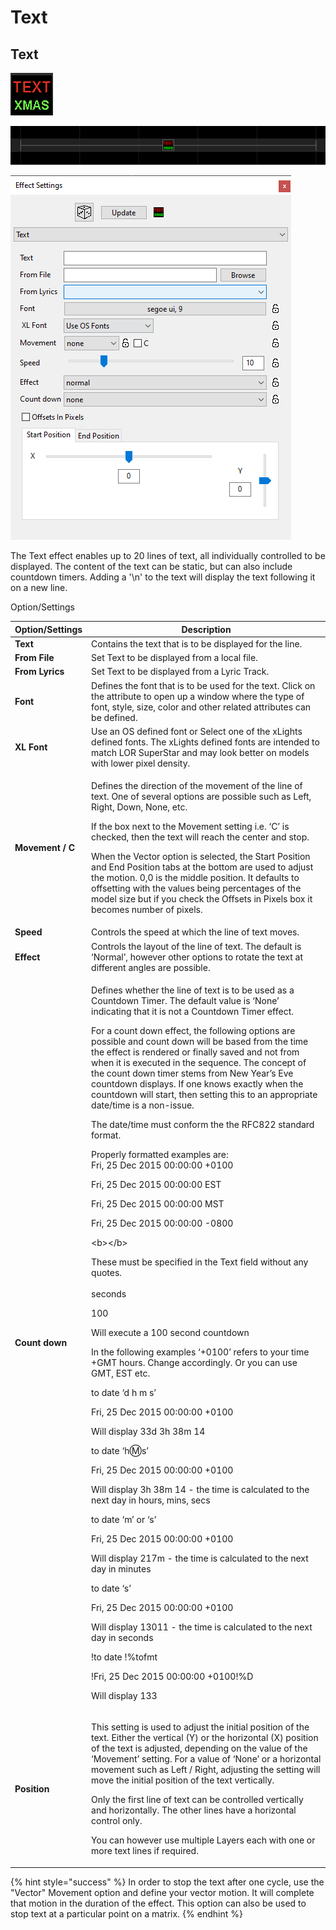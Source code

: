 # Text

## Text

![Icon](<../../.gitbook/assets/image (187).png>)

![Sequencer Grid](<../../.gitbook/assets/image (148) (1).png>)

![](<../../.gitbook/assets/image (864).png>)

The Text effect enables up to 20 lines of text, all individually controlled to be displayed. The content of the text can be static, but can also include countdown timers. Adding a '\n' to the text will display the text following it on a new line.

Option/Settings

| Option/Settings  | Description                                                                                                                                                                                                                                                                                                                                                                                                                                                                                                                                                                                                                                                                                                                                                                                                                                                                                                                                                                                                                                                                                                                                                                                                                                                                                                                                                                                                                                                                                                                                                                                                                                                                                                                                                   |
| ---------------- | ------------------------------------------------------------------------------------------------------------------------------------------------------------------------------------------------------------------------------------------------------------------------------------------------------------------------------------------------------------------------------------------------------------------------------------------------------------------------------------------------------------------------------------------------------------------------------------------------------------------------------------------------------------------------------------------------------------------------------------------------------------------------------------------------------------------------------------------------------------------------------------------------------------------------------------------------------------------------------------------------------------------------------------------------------------------------------------------------------------------------------------------------------------------------------------------------------------------------------------------------------------------------------------------------------------------------------------------------------------------------------------------------------------------------------------------------------------------------------------------------------------------------------------------------------------------------------------------------------------------------------------------------------------------------------------------------------------------------------------------------------------- |
| **Text**         | Contains the text that is to be displayed for the line.                                                                                                                                                                                                                                                                                                                                                                                                                                                                                                                                                                                                                                                                                                                                                                                                                                                                                                                                                                                                                                                                                                                                                                                                                                                                                                                                                                                                                                                                                                                                                                                                                                                                                                       |
| **From File**    |  Set Text to be displayed from a local file.                                                                                                                                                                                                                                                                                                                                                                                                                                                                                                                                                                                                                                                                                                                                                                                                                                                                                                                                                                                                                                                                                                                                                                                                                                                                                                                                                                                                                                                                                                                                                                                                                                                                                                                  |
| **From Lyrics**  | Set Text to be displayed from a Lyric Track.                                                                                                                                                                                                                                                                                                                                                                                                                                                                                                                                                                                                                                                                                                                                                                                                                                                                                                                                                                                                                                                                                                                                                                                                                                                                                                                                                                                                                                                                                                                                                                                                                                                                                                                  |
| **Font**         | Defines the font that is to be used for the text. Click on the attribute to open up a window where the type of font, style, size, color and other related attributes can be defined.                                                                                                                                                                                                                                                                                                                                                                                                                                                                                                                                                                                                                                                                                                                                                                                                                                                                                                                                                                                                                                                                                                                                                                                                                                                                                                                                                                                                                                                                                                                                                                          |
| **XL Font**      | Use an OS defined font or Select one of the xLights defined fonts. The xLights defined fonts are intended to match LOR SuperStar and may look better on models with lower pixel density.                                                                                                                                                                                                                                                                                                                                                                                                                                                                                                                                                                                                                                                                                                                                                                                                                                                                                                                                                                                                                                                                                                                                                                                                                                                                                                                                                                                                                                                                                                                                                                      |
| **Movement / C** | <p>Defines the direction of the movement of the line of text. One of several options are possible such as Left, Right, Down, None, etc.</p><p>If the box next to the Movement setting i.e. ‘C’ is checked, then the text will reach the center and stop.</p><p>When the Vector option is selected, the Start Position and End Position tabs at the bottom are used to adjust the motion. 0,0 is the middle position. It defaults to offsetting with the values being percentages of the model size but if you check the Offsets in Pixels box it becomes number of pixels.</p>                                                                                                                                                                                                                                                                                                                                                                                                                                                                                                                                                                                                                                                                                                                                                                                                                                                                                                                                                                                                                                                                                                                                                                                |
| **Speed**        | Controls the speed at which the line of text moves.                                                                                                                                                                                                                                                                                                                                                                                                                                                                                                                                                                                                                                                                                                                                                                                                                                                                                                                                                                                                                                                                                                                                                                                                                                                                                                                                                                                                                                                                                                                                                                                                                                                                                                           |
| **Effect**       | Controls the layout of the line of text. The default is ‘Normal’, however other options to rotate the text at different angles are possible.                                                                                                                                                                                                                                                                                                                                                                                                                                                                                                                                                                                                                                                                                                                                                                                                                                                                                                                                                                                                                                                                                                                                                                                                                                                                                                                                                                                                                                                                                                                                                                                                                  |
| **Count down**   | <p>Defines whether the line of text is to be used as a Countdown Timer. The default value is ‘None’ indicating that it is not a Countdown Timer effect.</p><p>For a count down effect, the following options are possible and count down will be based from the time the effect is rendered or finally saved and not from when it is executed in the sequence. The concept of the count down timer stems from New Year’s Eve countdown displays. If one knows exactly when the countdown will start, then setting this to an appropriate date/time is a non-issue.<br></p><p>The date/time must conform the the RFC822 standard format.</p><p>Properly formatted examples are:<br>Fri, 25 Dec 2015 00:00:00 +0100</p><p>Fri, 25 Dec 2015 00:00:00 EST</p><p>Fri, 25 Dec 2015 00:00:00 MST</p><p>Fri, 25 Dec 2015 00:00:00 -0800</p><p>&#x3C;b>&#x3C;/b></p><p>These must be specified in the Text field without any quotes.<br><br>seconds</p><p>100</p><p>Will execute a 100 second countdown<br></p><p>In the following examples ‘+0100’ refers to your time +GMT hours. Change accordingly. Or you can use GMT, EST etc.</p><p>to date ‘d h m s’</p><p>Fri, 25 Dec 2015 00:00:00 +0100</p><p>Will display 33d 3h 38m 14</p><p>to date ‘h:m:s’</p><p>Fri, 25 Dec 2015 00:00:00 +0100</p><p>Will display 3h 38m 14 - the time is calculated to the next day in hours, mins, secs</p><p>to date ‘m’ or ‘s’</p><p>Fri, 25 Dec 2015 00:00:00 +0100</p><p>Will display 217m - the time is calculated to the next day in minutes</p><p>to date ‘s’</p><p>Fri, 25 Dec 2015 00:00:00 +0100</p><p>Will display 13011 - the time is calculated to the next day in seconds</p><p>!to date !%tofmt</p><p>!Fri, 25 Dec 2015 00:00:00 +0100!%D</p><p>Will display 133</p> |
| **Position**     | <p>This setting is used to adjust the initial position of the text. Either the vertical (Y) or the horizontal (X) position of the text is adjusted, depending on the value of the ‘Movement’ setting. For a value of ‘None’ or a horizontal movement such as Left / Right, adjusting the setting will move the initial position of the text vertically.<br></p><p>Only the first line of text can be controlled vertically and horizontally. The other lines have a horizontal control only.<br></p><p>You can however use multiple Layers each with one or more text lines if required.</p>                                                                                                                                                                                                                                                                                                                                                                                                                                                                                                                                                                                                                                                                                                                                                                                                                                                                                                                                                                                                                                                                                                                                                                  |

{% hint style="success" %}
In order to stop the text after one cycle, use the "Vector" Movement option and define your vector motion. It will complete that motion in the duration of the effect. This option can also be used to stop text at a particular point on a matrix.
{% endhint %}
